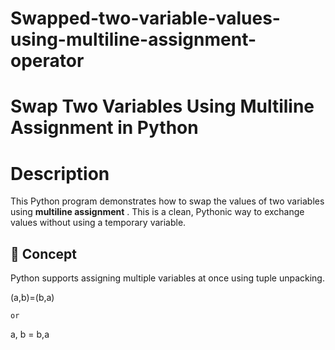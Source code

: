 # Swapped-two-variable-values-using-multiline-assignment-operator

#  Swap Two Variables Using Multiline Assignment in Python

# Description

This Python program demonstrates how to swap the values of two variables using **multiline assignment** . This is a clean, Pythonic way to exchange values without using a temporary variable.

## 🧠 Concept

Python supports assigning multiple variables at once using tuple unpacking. 

(a,b)=(b,a)
 
    or

a, b = b,a


